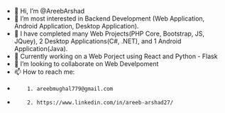 - 👋 Hi, I’m @AreebArshad
- 👀 I’m most interested in Backend Development (Web Application, Android Application, Desktop Application).
- 🦾 I have completed many Web Projects(PHP Core, Bootstrap, JS, JQuey), 2 Desktop Applications(C#, .NET), and 1 Android Application(Java).
- 🌱 Currently working on a Web Porject using React and Python - Flask
- 💞️ I’m looking to collaborate on Web Develpoment
- 📫 How to reach me: 
-         1. areebmughal779@gmail.com
-         2. https://www.linkedin.com/in/areeb-arshad27/

<!---
AreebMughal/AreebMughal is a ✨ special ✨ repository because its `README.md` (this file) appears on your GitHub profile.
You can click the Preview link to take a look at your changes.
--->
